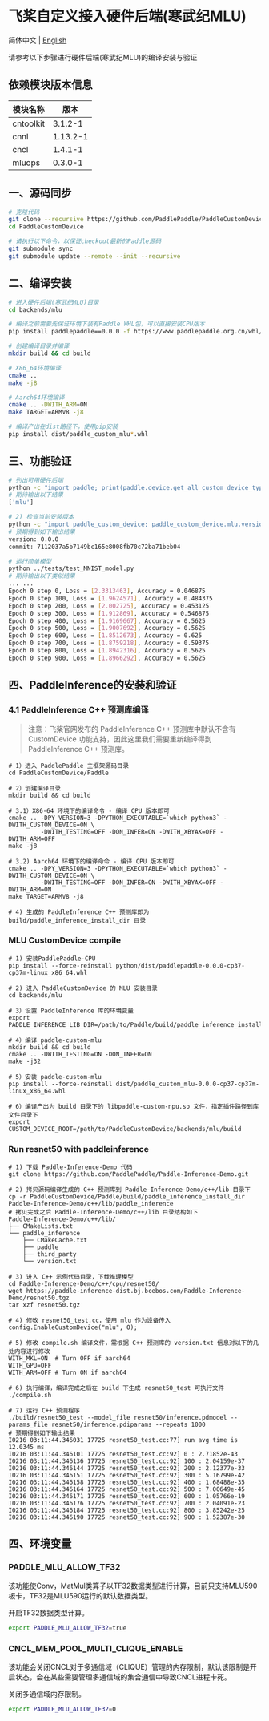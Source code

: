# 飞桨自定义接入硬件后端(寒武纪MLU)

简体中文 | [English](./README.md)

请参考以下步骤进行硬件后端(寒武纪MLU)的编译安装与验证

## 依赖模块版本信息

| 模块名称  | 版本     |
| --------- | -------- |
| cntoolkit | 3.1.2-1  |
| cnnl      | 1.13.2-1 |
| cncl      | 1.4.1-1  |
| mluops    | 0.3.0-1  |

## 一、源码同步

```bash
# 克隆代码
git clone --recursive https://github.com/PaddlePaddle/PaddleCustomDevice
cd PaddleCustomDevice

# 请执行以下命令，以保证checkout最新的Paddle源码
git submodule sync
git submodule update --remote --init --recursive
```

## 二、编译安装

```bash
# 进入硬件后端(寒武纪MLU)目录
cd backends/mlu

# 编译之前需要先保证环境下装有Paddle WHL包，可以直接安装CPU版本
pip install paddlepaddle==0.0.0 -f https://www.paddlepaddle.org.cn/whl/linux/cpu-mkl/develop.html

# 创建编译目录并编译
mkdir build && cd build

# X86_64环境编译
cmake ..
make -j8

# Aarch64环境编译
cmake .. -DWITH_ARM=ON
make TARGET=ARMV8 -j8

# 编译产出在dist路径下，使用pip安装
pip install dist/paddle_custom_mlu*.whl
```

## 三、功能验证

```bash
# 列出可用硬件后端
python -c "import paddle; print(paddle.device.get_all_custom_device_type())"
# 期待输出以下结果
['mlu']

# 2) 检查当前安装版本
python -c "import paddle_custom_device; paddle_custom_device.mlu.version()"
# 预期得到如下输出结果
version: 0.0.0
commit: 7112037a5b7149bc165e8008fb70c72ba71beb04

# 运行简单模型
python ../tests/test_MNIST_model.py
# 期待输出以下类似结果
... ...
Epoch 0 step 0, Loss = [2.3313463], Accuracy = 0.046875
Epoch 0 step 100, Loss = [1.9624571], Accuracy = 0.484375
Epoch 0 step 200, Loss = [2.002725], Accuracy = 0.453125
Epoch 0 step 300, Loss = [1.912869], Accuracy = 0.546875
Epoch 0 step 400, Loss = [1.9169667], Accuracy = 0.5625
Epoch 0 step 500, Loss = [1.9007692], Accuracy = 0.5625
Epoch 0 step 600, Loss = [1.8512673], Accuracy = 0.625
Epoch 0 step 700, Loss = [1.8759218], Accuracy = 0.59375
Epoch 0 step 800, Loss = [1.8942316], Accuracy = 0.5625
Epoch 0 step 900, Loss = [1.8966292], Accuracy = 0.5625
```


## 四、PaddleInference的安装和验证
### 4.1 PaddleInference C++ 预测库编译
> 注意：飞桨官网发布的 PaddleInference C++ 预测库中默认不含有 CustomDevice 功能支持，因此这里我们需要重新编译得到 PaddleInference C++ 预测库。

```shell
# 1）进入 PaddlePaddle 主框架源码目录
cd PaddleCustomDevice/Paddle

# 2）创建编译目录
mkdir build && cd build

# 3.1）X86-64 环境下的编译命令 - 编译 CPU 版本即可
cmake .. -DPY_VERSION=3 -DPYTHON_EXECUTABLE=`which python3` -DWITH_CUSTOM_DEVICE=ON \
         -DWITH_TESTING=OFF -DON_INFER=ON -DWITH_XBYAK=OFF -DWITH_ARM=OFF
make -j8

# 3.2) Aarch64 环境下的编译命令 - 编译 CPU 版本即可
cmake .. -DPY_VERSION=3 -DPYTHON_EXECUTABLE=`which python3` -DWITH_CUSTOM_DEVICE=ON \
         -DWITH_TESTING=OFF -DON_INFER=ON -DWITH_XBYAK=OFF -DWITH_ARM=ON
make TARGET=ARMV8 -j8

# 4) 生成的 PaddleInference C++ 预测库即为 build/paddle_inference_install_dir 目录
```

### MLU CustomDevice compile
```shell
# 1) 安装PaddlePaddle-CPU
pip install --force-reinstall python/dist/paddlepaddle-0.0.0-cp37-cp37m-linux_x86_64.whl

# 2) 进入 PaddleCustomDevice 的 MLU 安装目录
cd backends/mlu

# 3）设置 PaddleInference 库的环境变量
export PADDLE_INFERENCE_LIB_DIR=/path/to/Paddle/build/paddle_inference_install_dir/paddle/lib

# 4）编译 paddle-custom-mlu
mkdir build && cd build
cmake .. -DWITH_TESTING=ON -DON_INFER=ON
make -j32

# 5）安装 paddle-custom-mlu
pip install --force-reinstall dist/paddle_custom_mlu-0.0.0-cp37-cp37m-linux_x86_64.whl

# 6）编译产出为 build 目录下的 libpaddle-custom-npu.so 文件，指定插件路径到库文件目录下
export CUSTOM_DEVICE_ROOT=/path/to/PaddleCustomDevice/backends/mlu/build
```

### Run resnet50 with paddleinference
```shell
# 1) 下载 Paddle-Inference-Demo 代码
git clone https://github.com/PaddlePaddle/Paddle-Inference-Demo.git

# 2) 拷贝源码编译生成的 C++ 预测库到 Paddle-Inference-Demo/c++/lib 目录下
cp -r PaddleCustomDevice/Paddle/build/paddle_inference_install_dir Paddle-Inference-Demo/c++/lib/paddle_inference
# 拷贝完成之后 Paddle-Inference-Demo/c++/lib 目录结构如下
Paddle-Inference-Demo/c++/lib/
├── CMakeLists.txt
└── paddle_inference
    ├── CMakeCache.txt
    ├── paddle
    ├── third_party
    └── version.txt

# 3) 进入 C++ 示例代码目录，下载推理模型
cd Paddle-Inference-Demo/c++/cpu/resnet50/
wget https://paddle-inference-dist.bj.bcebos.com/Paddle-Inference-Demo/resnet50.tgz
tar xzf resnet50.tgz

# 4) 修改 resnet50_test.cc，使用 mlu 作为设备传入
config.EnableCustomDevice("mlu", 0);

# 5) 修改 compile.sh 编译文件，需根据 C++ 预测库的 version.txt 信息对以下的几处内容进行修改
WITH_MKL=ON  # Turn OFF if aarch64
WITH_GPU=OFF
WITH_ARM=OFF # Turn ON if aarch64

# 6) 执行编译，编译完成之后在 build 下生成 resnet50_test 可执行文件
./compile.sh

# 7) 运行 C++ 预测程序
./build/resnet50_test --model_file resnet50/inference.pdmodel --params_file resnet50/inference.pdiparams --repeats 1000
# 预期得到如下输出结果
I0216 03:11:44.346031 17725 resnet50_test.cc:77] run avg time is 12.0345 ms
I0216 03:11:44.346101 17725 resnet50_test.cc:92] 0 : 2.71852e-43
I0216 03:11:44.346136 17725 resnet50_test.cc:92] 100 : 2.04159e-37
I0216 03:11:44.346144 17725 resnet50_test.cc:92] 200 : 2.12377e-33
I0216 03:11:44.346151 17725 resnet50_test.cc:92] 300 : 5.16799e-42
I0216 03:11:44.346158 17725 resnet50_test.cc:92] 400 : 1.68488e-35
I0216 03:11:44.346164 17725 resnet50_test.cc:92] 500 : 7.00649e-45
I0216 03:11:44.346171 17725 resnet50_test.cc:92] 600 : 1.05766e-19
I0216 03:11:44.346176 17725 resnet50_test.cc:92] 700 : 2.04091e-23
I0216 03:11:44.346184 17725 resnet50_test.cc:92] 800 : 3.85242e-25
I0216 03:11:44.346190 17725 resnet50_test.cc:92] 900 : 1.52387e-30
```

## 四、环境变量

### PADDLE_MLU_ALLOW_TF32
该功能使Conv，MatMul类算子以TF32数据类型进行计算，目前只支持MLU590板卡，TF32是MLU590运行的默认数据类型。

开启TF32数据类型计算。
```bash
export PADDLE_MLU_ALLOW_TF32=true
```

### CNCL_MEM_POOL_MULTI_CLIQUE_ENABLE
该功能会关闭CNCL对于多通信域（CLIQUE）管理的内存限制，默认该限制是开启状态，会在某些需要管理多通信域的集合通信中导致CNCL进程卡死。

关闭多通信域内存限制。
```bash
export PADDLE_MLU_ALLOW_TF32=0
```
